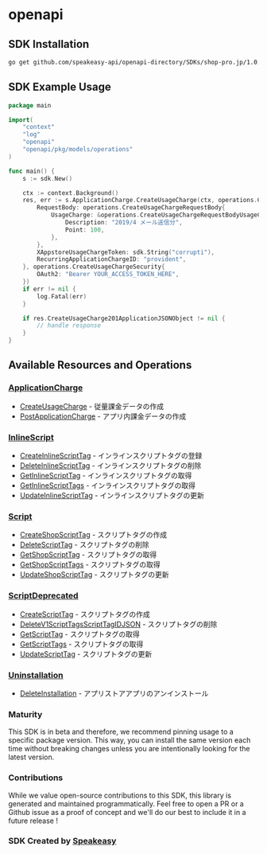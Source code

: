 # openapi

<!-- Start SDK Installation -->
## SDK Installation

```bash
go get github.com/speakeasy-api/openapi-directory/SDKs/shop-pro.jp/1.0.0/go
```
<!-- End SDK Installation -->

## SDK Example Usage
<!-- Start SDK Example Usage -->
```go
package main

import(
	"context"
	"log"
	"openapi"
	"openapi/pkg/models/operations"
)

func main() {
    s := sdk.New()

    ctx := context.Background()
    res, err := s.ApplicationCharge.CreateUsageCharge(ctx, operations.CreateUsageChargeRequest{
        RequestBody: operations.CreateUsageChargeRequestBody{
            UsageCharge: &operations.CreateUsageChargeRequestBodyUsageCharge{
                Description: "2019/4 メール送信分",
                Point: 100,
            },
        },
        XAppstoreUsageChargeToken: sdk.String("corrupti"),
        RecurringApplicationChargeID: "provident",
    }, operations.CreateUsageChargeSecurity{
        OAuth2: "Bearer YOUR_ACCESS_TOKEN_HERE",
    })
    if err != nil {
        log.Fatal(err)
    }

    if res.CreateUsageCharge201ApplicationJSONObject != nil {
        // handle response
    }
}
```
<!-- End SDK Example Usage -->

<!-- Start SDK Available Operations -->
## Available Resources and Operations


### [ApplicationCharge](docs/applicationcharge/README.md)

* [CreateUsageCharge](docs/applicationcharge/README.md#createusagecharge) - 従量課金データの作成
* [PostApplicationCharge](docs/applicationcharge/README.md#postapplicationcharge) - アプリ内課金データの作成

### [InlineScript](docs/inlinescript/README.md)

* [CreateInlineScriptTag](docs/inlinescript/README.md#createinlinescripttag) - インラインスクリプトタグの登録
* [DeleteInlineScriptTag](docs/inlinescript/README.md#deleteinlinescripttag) - インラインスクリプトタグの削除
* [GetInlineScriptTag](docs/inlinescript/README.md#getinlinescripttag) - インラインスクリプトタグの取得
* [GetInlineScriptTags](docs/inlinescript/README.md#getinlinescripttags) - インラインスクリプトタグの取得
* [UpdateInlineScriptTag](docs/inlinescript/README.md#updateinlinescripttag) - インラインスクリプトタグの更新

### [Script](docs/script/README.md)

* [CreateShopScriptTag](docs/script/README.md#createshopscripttag) - スクリプトタグの作成
* [DeleteScriptTag](docs/script/README.md#deletescripttag) - スクリプトタグの削除
* [GetShopScriptTag](docs/script/README.md#getshopscripttag) - スクリプトタグの取得
* [GetShopScriptTags](docs/script/README.md#getshopscripttags) - スクリプトタグの取得
* [UpdateShopScriptTag](docs/script/README.md#updateshopscripttag) - スクリプトタグの更新

### [ScriptDeprecated](docs/scriptdeprecated/README.md)

* [CreateScriptTag](docs/scriptdeprecated/README.md#createscripttag) - スクリプトタグの作成
* [DeleteV1ScriptTagsScriptTagIDJSON](docs/scriptdeprecated/README.md#deletev1scripttagsscripttagidjson) - スクリプトタグの削除
* [GetScriptTag](docs/scriptdeprecated/README.md#getscripttag) - スクリプトタグの取得
* [GetScriptTags](docs/scriptdeprecated/README.md#getscripttags) - スクリプトタグの取得
* [UpdateScriptTag](docs/scriptdeprecated/README.md#updatescripttag) - スクリプトタグの更新

### [Uninstallation](docs/uninstallation/README.md)

* [DeleteInstallation](docs/uninstallation/README.md#deleteinstallation) - アプリストアアプリのアンインストール
<!-- End SDK Available Operations -->

### Maturity

This SDK is in beta and therefore, we recommend pinning usage to a specific package version.
This way, you can install the same version each time without breaking changes unless you are intentionally
looking for the latest version.

### Contributions

While we value open-source contributions to this SDK, this library is generated and maintained programmatically.
Feel free to open a PR or a Github issue as a proof of concept and we'll do our best to include it in a future release !

### SDK Created by [Speakeasy](https://docs.speakeasyapi.dev/docs/using-speakeasy/client-sdks)
